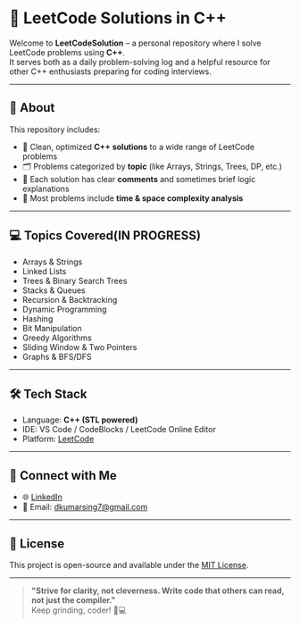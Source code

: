 # 🚀 LeetCode Solutions in C++

Welcome to **LeetCodeSolution** – a personal repository where I solve LeetCode problems using **C++**.  
It serves both as a daily problem-solving log and a helpful resource for other C++ enthusiasts preparing for coding interviews.

---

## 📌 About

This repository includes:

- 🧠 Clean, optimized **C++ solutions** to a wide range of LeetCode problems
- 🗂️ Problems categorized by **topic** (like Arrays, Strings, Trees, DP, etc.)
- 💬 Each solution has clear **comments** and sometimes brief logic explanations
- 🧪 Most problems include **time & space complexity analysis**


---

## 💻 Topics Covered(IN PROGRESS)

- Arrays & Strings  
- Linked Lists  
- Trees & Binary Search Trees  
- Stacks & Queues  
- Recursion & Backtracking  
- Dynamic Programming  
- Hashing  
- Bit Manipulation  
- Greedy Algorithms  
- Sliding Window & Two Pointers  
- Graphs & BFS/DFS

---

## 🛠️ Tech Stack

- Language: **C++ (STL powered)**  
- IDE: VS Code / CodeBlocks / LeetCode Online Editor  
- Platform: [LeetCode](https://leetcode.com/)

---

## 🔗 Connect with Me

- 🌐 [LinkedIn](https://www.linkedin.com/in/deepaksingh999/)
- 📧 Email: dkumarsing7@gmail.com

---

## 📜 License

This project is open-source and available under the [MIT License](LICENSE).

---

> **"Strive for clarity, not cleverness. Write code that others can read, not just the compiler."**  
> Keep grinding, coder! 🚀💻

